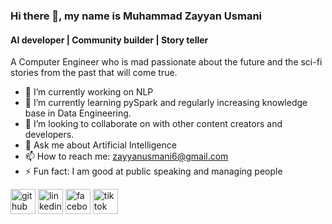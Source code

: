 ### Hi there 👋, my name is Muhammad Zayyan Usmani
#### AI developer | Community builder | Story teller
A Computer Engineer who is mad passionate about the future and the sci-fi stories from the past that will come true. 

- 🔭 I’m currently working on NLP 
- 🌱 I’m currently learning pySpark and regularly increasing knowledge base in Data Engineering.
- 👯 I’m looking to collaborate on with other content creators and developers. 
- 💬 Ask me about Artificial Intelligence 
- 📫 How to reach me: zayyanusmani6@gmail.com 
- ⚡ Fun fact: I am good at public speaking and managing people 


[<img src='https://cdn.jsdelivr.net/npm/simple-icons@3.0.1/icons/github.svg' alt='github' height='40'>](https://github.com/https://github.com/zayyanusmani)  [<img src='https://cdn.jsdelivr.net/npm/simple-icons@3.0.1/icons/linkedin.svg' alt='linkedin' height='40'>](https://www.linkedin.com/in/https://www.linkedin.com/in/zayyan-usmani-34275b1a6//)  [<img src='https://cdn.jsdelivr.net/npm/simple-icons@3.0.1/icons/facebook.svg' alt='facebook' height='40'>](https://www.facebook.com/https://www.facebook.com/zayyan.usmani)  [<img src='https://cdn.jsdelivr.net/npm/simple-icons@3.0.1/icons/tiktok.svg' alt='tiktok' height='40'>](https://www.tiktok.com/@zayyanonamission?is_from_webapp=1&sender_device=pc)  

